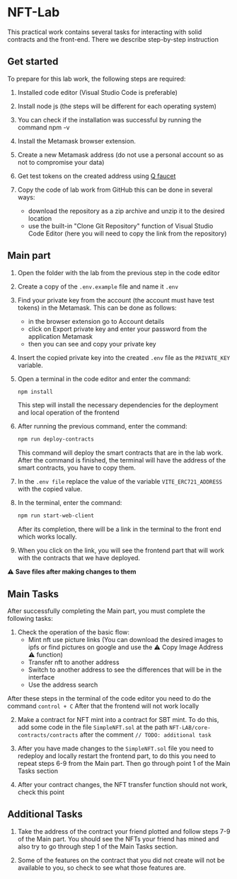# NFT-Lab

This practical work contains several tasks for interacting with solid contracts and the front-end. 
There we describe step-by-step instruction

## Get started

To prepare for this lab work, the following steps are required:
1. Installed code editor (Visual Studio Code is preferable)

2. Install node js (the steps will be different for each operating system)

3. You can check if the installation was successful by running the command npm -v 

4. Install the Metamask browser extension.

5. Create a new Metamask address 
(do not use a personal account so as not to compromise your data)

6. Get test tokens on the created address using [Q faucet](https://faucet.qtestnet.org/)

7. Copy the code of lab work from GitHub this can be done in several ways: 
    * download the repository as a zip archive and unzip it to the desired location 
    * use the built-in "Clone Git Repository" function of Visual Studio Code Editor (here you will need to copy the link from the repository)

## Main part

1. Open the folder with the lab from the previous step in the code editor

2. Create a copy of the `.env.example` file and name it `.env`

3. Find your private key from the account (the account must have test tokens) in the Metamask. 
This can be done as follows: 
    * in the browser extension go to Account details
    * click on Export private key and enter your password from the application Metamask
    * then you can see and copy your private key

4. Insert the copied private key into the created `.env` file as the `PRIVATE_KEY` variable.

5. Open a terminal in the code editor and enter the command: 
    ```bash
    npm install
    ``` 
    This step will install the necessary dependencies for the deployment and local operation of the frontend

6. After running the previous command, enter the command:
    ```bash
    npm run deploy-contracts
    ```
    This command will deploy the smart contracts that are in the lab work. After the command is finished, the terminal will have the address of the smart contracts, you have to copy them.

7. In the `.env file` replace the value of the variable `VITE_ERC721_ADDRESS` with the copied value.

8. In the terminal, enter the command:
    ```bash
    npm run start-web-client
    ```
    After its completion, there will be a link in the terminal to the front end which works locally.

9. When you click on the link, you will see the frontend part that will work with the contracts that we have deployed.

 :warning: **Save files after making changes to them**

## Main Tasks
After successfully completing the Main part, you must complete the following tasks:
1. Check the operation of the basic flow:
    * Mint nft use picture links (You can download the desired images to ipfs or find pictures on google and use the :warning: Copy Image Address :warning: function)
    * Transfer nft to another address 
    * Switch to another address to see the differences that will be in the interface
    * Use the address search

After these steps in the terminal of the code editor you need to do the command `control + C` After that the frontend will not work locally

2. Make a contract for NFT mint into a contract for SBT mint. To do this, add some code in the file `SimpleNFT.sol` at the path `NFT-LAB/core-contracts/contracts` after the comment `// TODO: additional task`

3. After you have made changes to the `SimpleNFT.sol` file you need to redeploy and locally restart the frontend part, to do this you need to repeat steps 6-9 from the Main part. Then go through point 1 of the Main Tasks section

4. After your contract changes, the NFT transfer function should not work, check this point

## Additional Tasks

1. Take the address of the contract your friend plotted and follow steps 7-9 of the Main part. You should see the NFTs your friend has mined and also try to go through step 1 of the Main Tasks section. 

2. Some of the features on the contract that you did not create will not be available to you, so check to see what those features are.
